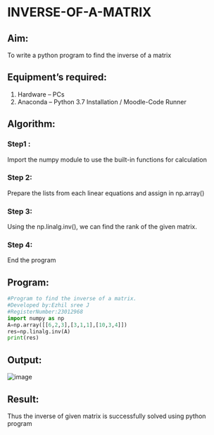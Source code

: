 # INVERSE-OF-A-MATRIX
## Aim:
To write a python program to find the inverse of a matrix
## Equipment’s required:
1. 	Hardware – PCs
2. 	Anaconda – Python 3.7 Installation / Moodle-Code Runner
## Algorithm:
### Step1 : 
Import the numpy module to use the built-in functions for calculation
### Step 2:
Prepare the lists from each linear equations and assign in np.array() 
### Step 3: 
Using the np.linalg.inv(), we can find the rank of the given matrix.
### Step 4: 
End the program
## Program:
```py
#Program to find the inverse of a matrix.
#Developed by:Ezhil sree J 
#RegisterNumber:23012968
import numpy as np
A=np.array([[6,2,3],[3,1,1],[10,3,4]])
res=np.linalg.inv(A)
print(res)
```
## Output:
![image](https://github.com/EzhilsreeJ/INVERSE-OF-A-MATRIX/assets/144870412/202688b0-50b3-47b7-a4c3-fccf628dcb65)

## Result:
Thus the inverse of given matrix is successfully solved using python program

